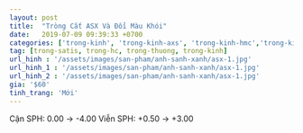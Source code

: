 ```yaml
---
layout: post
title:  "Tròng Cắt ASX Và Đổi Màu Khói"
date:   2019-07-09 09:39:33 +0700
categories: ['trong-kinh', 'trong-kinh-axs', 'trong-kinh-hmc','trong-kinh-doi-mau']
tag: [trong-satis, trong-hc, trong-thuong, trong-kinh] 
url_hinh : '/assets/images/san-pham/anh-sanh-xanh/asx-1.jpg'
url_hinh_1 : '/assets/images/san-pham/anh-sanh-xanh/asx-1.jpg'
url_hinh_2 : '/assets/images/san-pham/anh-sanh-xanh/asx-1.jpg'
gia: '$60'
tinh_trang: 'Mới'
---
```


Cận SPH: 0.00 -> -4.00
Viễn SPH: +0.50 -> +3.00